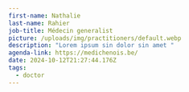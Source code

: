 ```yaml
---
first-name: Nathalie
last-name: Rahier
job-title: Médecin generalist
picture: /uploads/img/practitioners/default.webp
description: "Lorem ipsum sin dolor sin amet "
agenda-link: https://medichenois.be/
date: 2024-10-12T21:27:44.176Z
tags:
  - doctor
---
```

